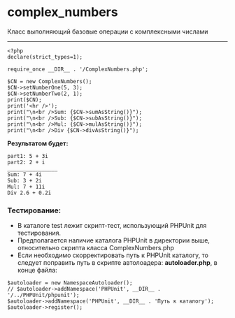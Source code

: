 # complex_numbers

Класс выполняющий базовые операции с комплексными числами
***

```
<?php
declare(strict_types=1);

require_once __DIR__ . '/ComplexNumbers.php';

$CN = new ComplexNumbers();
$CN->setNumberOne(5, 3);
$CN->setNumberTwo(2, 1);
print($CN);
print('<hr />');
print("\n<br />Sum: {$CN->sumAsString()}");
print("\n<br />Sub: {$CN->subAsString()}");
print("\n<br />Mul: {$CN->mulAsString()}");
print("\n<br />Div {$CN->divAsString()}");

```

**Результатом будет:**

```
part1: 5 + 3i
part2: 2 + i
________________
Sum: 7 + 4i
Sub: 3 + 2i
Mul: 7 + 11i
Div 2.6 + 0.2i
```

### Тестирование:
* В каталоге test лежит скрипт-тест, использующий PHPUnit для тестирования.
* Предполагается наличие каталога PHPUnit в директории выше, относительно скрипта класса ComplexNumbers.php
* Если необходимо скорректировать путь к PHPUnit каталогу, то следует поправить путь в скрипте автолоадера: **autoloader.php**, в конце файла:
```
$autoloader = new NamespaceAutoloader();
// $autoloader->addNamespace('PHPUnit', __DIR__ . '/../PHPUnit/phpunit');
$autoloader->addNamespace('PHPUnit', __DIR__ . 'Путь к каталогу');
$autoloader->register();
```